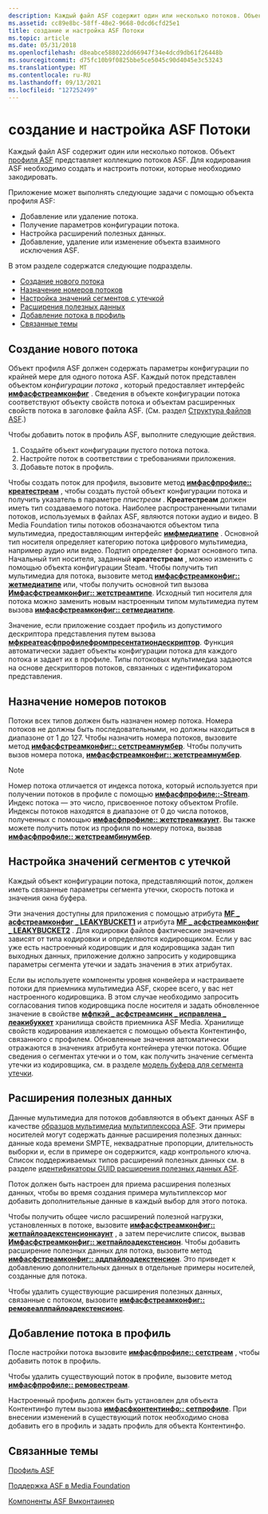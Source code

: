 ```yaml
---
description: Каждый файл ASF содержит один или несколько потоков. Объект профиля ASF представляет коллекцию потоков ASF. Для кодирования ASF необходимо создать и настроить потоки, которые необходимо закодировать.
ms.assetid: cc89e8bc-58ff-48e2-9668-0dcd6cfd25e1
title: создание и настройка ASF Потоки
ms.topic: article
ms.date: 05/31/2018
ms.openlocfilehash: d8eabce588022dd66947f34e4dcd9db61f26448b
ms.sourcegitcommit: d75fc10b9f0825bbe5ce5045c90d4045e3c53243
ms.translationtype: MT
ms.contentlocale: ru-RU
ms.lasthandoff: 09/13/2021
ms.locfileid: "127252499"
---
```

# <a name="creating-and-configuring-asf-streams"></a>создание и настройка ASF Потоки

Каждый файл ASF содержит один или несколько потоков. Объект [профиля ASF](asf-profile.md) представляет коллекцию потоков ASF. Для кодирования ASF необходимо создать и настроить потоки, которые необходимо закодировать.

Приложение может выполнять следующие задачи с помощью объекта профиля ASF:

-   Добавление или удаление потока.
-   Получение параметров конфигурации потока.
-   Настройка расширений полезных данных.
-   Добавление, удаление или изменение объекта взаимного исключения ASF.

В этом разделе содержатся следующие подразделы.

-   [Создание нового потока](#creating-a-new-stream)
-   [Назначение номеров потоков](#assigning-stream-numbers)
-   [Настройка значений сегментов с утечкой](#setting-leaky-bucket-values)
-   [Расширения полезных данных](#payload-extensions)
-   [Добавление потока в профиль](#adding-a-stream-to-the-profile)
-   [Связанные темы](#related-topics)

## <a name="creating-a-new-stream"></a>Создание нового потока

Объект профиля ASF должен содержать параметры конфигурации по крайней мере для одного потока ASF. Каждый поток представлен объектом *конфигурации потока* , который предоставляет интерфейс [**имфасфстреамконфиг**](/windows/desktop/api/wmcontainer/nn-wmcontainer-imfasfstreamconfig) . Сведения в объекте конфигурации потока соответствуют объекту свойств потока и объектам расширенных свойств потока в заголовке файла ASF. (См. раздел [Структура файлов ASF](asf-file-structure.md).)

Чтобы добавить поток в профиль ASF, выполните следующие действия.

1.  Создайте объект конфигурации пустого потока потока.
2.  Настройте поток в соответствии с требованиями приложения.
3.  Добавьте поток в профиль.

Чтобы создать поток для профиля, вызовите метод [**имфасфпрофиле:: креатестреам**](/windows/desktop/api/wmcontainer/nf-wmcontainer-imfasfprofile-createstream) , чтобы создать пустой объект конфигурации потока и получить указатель в параметре *ппистреам* . **Креатестреам** должен иметь тип создаваемого потока. Наиболее распространенными типами потоков, используемых в файлах ASF, являются потоки аудио и видео. В Media Foundation типы потоков обозначаются объектом типа мультимедиа, предоставляющим интерфейс [**имфмедиатипе**](/windows/desktop/api/mfobjects/nn-mfobjects-imfmediatype) . Основной тип носителя определяет категорию потока цифрового мультимедиа, например аудио или видео. Подтип определяет формат основного типа. Начальный тип носителя, заданный **креатестреам** , можно изменить с помощью объекта конфигурации Steam. Чтобы получить тип мультимедиа для потока, вызовите метод [**имфасфстреамконфиг:: жетмедиатипе**](/windows/desktop/api/wmcontainer/nf-wmcontainer-imfasfstreamconfig-getmediatype) или, чтобы получить основной тип вызова [**Имфасфстреамконфиг:: жетстреамтипе**](/windows/desktop/api/wmcontainer/nf-wmcontainer-imfasfstreamconfig-getstreamtype). Исходный тип носителя для потока можно заменить новым настроенным типом мультимедиа путем вызова [**имфасфстреамконфиг:: сетмедиатипе**](/windows/desktop/api/wmcontainer/nf-wmcontainer-imfasfstreamconfig-setmediatype).

Значение, если приложение создает профиль из допустимого дескриптора представления путем вызова [**мфкреатеасфпрофилефромпресентатиондескриптор**](/windows/desktop/api/wmcontainer/nf-wmcontainer-mfcreateasfprofilefrompresentationdescriptor). Функция автоматически задает объекты конфигурации потока для каждого потока и задает их в профиле. Типы потоковых мультимедиа задаются на основе дескрипторов потоков, связанных с идентификатором представления.

## <a name="assigning-stream-numbers"></a>Назначение номеров потоков

Потоки всех типов должен быть назначен номер потока. Номера потоков не должны быть последовательными, но должны находиться в диапазоне от 1 до 127. Чтобы назначить номера потоков, вызовите метод [**имфасфстреамконфиг:: сетстреамнумбер**](/windows/desktop/api/wmcontainer/nf-wmcontainer-imfasfstreamconfig-setstreamnumber). Чтобы получить вызов номера потока, [**имфасфстреамконфиг:: жетстреамнумбер**](/windows/desktop/api/wmcontainer/nf-wmcontainer-imfasfstreamconfig-getstreamnumber).

> [!Note]  
> Номер потока отличается от индекса потока, который используется при получении потоков в профиле с помощью [**имфасфпрофиле::-Stream**](/windows/desktop/api/wmcontainer/nf-wmcontainer-imfasfprofile-getstream). Индекс потока — это число, присвоенное потоку объектом Profile. Индексы потоков находятся в диапазоне от 0 до числа потоков, полученных с помощью [**имфасфпрофиле:: жетстреамкаунт**](/windows/desktop/api/wmcontainer/nf-wmcontainer-imfasfprofile-getstreamcount). Вы также можете получить поток из профиля по номеру потока, вызвав [**имфасфпрофиле:: жетстреамбинумбер**](/windows/desktop/api/wmcontainer/nf-wmcontainer-imfasfprofile-getstreambynumber).

 

## <a name="setting-leaky-bucket-values"></a>Настройка значений сегментов с утечкой

Каждый объект конфигурации потока, представляющий поток, должен иметь связанные параметры сегмента утечки, скорость потока и значения окна буфера.

Эти значения доступны для приложения с помощью атрибута [**MF \_ асфстреамконфиг \_ LEAKYBUCKET1**](mf-asfstreamconfig-leakybucket1-attribute.md) и атрибута [**MF \_ асфстреамконфиг \_ LEAKYBUCKET2**](mf-asfstreamconfig-leakybucket2-attribute.md) . Для кодировки файлов фактические значения зависят от типа кодировки и определяются кодировщиком. Если у вас уже есть настроенный кодировщик и для кодировщика задан тип выходных данных, приложение должно запросить у кодировщика параметры сегмента утечки и задать значения в этих атрибутах.

Если вы используете компоненты уровня конвейера и настраиваете потоки для приемника мультимедиа ASF, скорее всего, у вас нет настроенного кодировщика. В этом случае необходимо запросить согласования типов кодировщика после носителя и задать обновленное значение в свойстве [**мфпкэй \_ асфстреамсинк \_ исправлена \_ леакибуккет**](mfpkey-asfstreamsink-corrected-leakybucket-property.md) хранилища свойств приемника ASF Media. Хранилище свойств кодирования извлекается с помощью объекта Контентинфо, связанного с профилем. Обновленные значения автоматически отражаются в значениях атрибута контейнера утечки потока. Общие сведения о сегментах утечки и о том, как получить значение сегмента утечки из кодировщика, см. в разделе [модель буфера для сегмента утечки](the-leaky-bucket-buffer-model.md).

## <a name="payload-extensions"></a>Расширения полезных данных

Данные мультимедиа для потоков добавляются в объект данных ASF в качестве [образцов мультимедиа](media-samples.md) [мультиплексора ASF](asf-multiplexer.md). Эти примеры носителей могут содержать данные расширения полезных данных: данные кода времени SMPTE, неквадратные пропорции, длительность выборки и, если в примере он содержится, кадр контрольного ключа. Список поддерживаемых типов расширений полезных данных см. в разделе [идентификаторы GUID расширения полезных данных ASF](asf-payload-extension-guids.md).

Поток должен быть настроен для приема расширения полезных данных, чтобы во время создания примера мультиплексор мог добавить дополнительные данные в каждый выбор для этого потока.

Чтобы получить общее число расширений полезной нагрузки, установленных в потоке, вызовите [**имфасфстреамконфиг:: жетпайлоадекстенсионкаунт**](/windows/desktop/api/wmcontainer/nf-wmcontainer-imfasfstreamconfig-getpayloadextensioncount) , а затем перечислите список, вызвав [**Имфасфстреамконфиг:: жетпайлоадекстенсион**](/windows/desktop/api/wmcontainer/nf-wmcontainer-imfasfstreamconfig-getpayloadextension). Чтобы добавить расширение полезных данных для потока, вызовите метод [**имфасфстреамконфиг:: аддпайлоадекстенсион**](/windows/desktop/api/wmcontainer/nf-wmcontainer-imfasfstreamconfig-addpayloadextension). Это приведет к добавлению дополнительных данных в отдельные примеры носителей, созданные для потока.

Чтобы удалить существующие расширения полезных данных, связанные с потоком, вызовите [**имфасфстреамконфиг:: ремовеаллпайлоадекстенсионс**](/windows/desktop/api/wmcontainer/nf-wmcontainer-imfasfstreamconfig-removeallpayloadextensions).

## <a name="adding-a-stream-to-the-profile"></a>Добавление потока в профиль

После настройки потока вызовите [**имфасфпрофиле:: сетстреам**](/windows/desktop/api/wmcontainer/nf-wmcontainer-imfasfprofile-setstream) , чтобы добавить поток в профиль.

Чтобы удалить существующий поток в профиле, вызовите метод [**имфасфпрофиле:: ремовестреам**](/windows/desktop/api/wmcontainer/nf-wmcontainer-imfasfprofile-removestream).

Настроенный профиль должен быть установлен для объекта Контентинфо путем вызова [**имфасфконтентинфо:: сетпрофиле**](/windows/desktop/api/wmcontainer/nf-wmcontainer-imfasfcontentinfo-setprofile). При внесении изменений в существующий поток необходимо снова добавить его в профиль и задать профиль для объекта Контентинфо.

## <a name="related-topics"></a>Связанные темы

<dl> <dt>

[Профиль ASF](asf-profile.md)
</dt> <dt>

[Поддержка ASF в Media Foundation](asf-support-in-media-foundation.md)
</dt> <dt>

[Компоненты ASF Вмконтаинер](wmcontainer-asf-components.md)
</dt> </dl>

 

 



